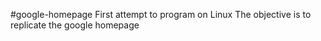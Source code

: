 #google-homepage
First attempt to program on Linux
The objective is to replicate the google homepage

